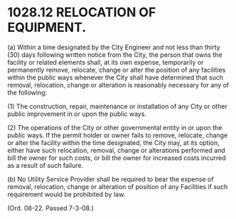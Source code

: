 1028.12 RELOCATION OF EQUIPMENT.
================================

​(a) Within a time designated by the City Engineer and not less than
thirty (30) days following written notice from the City, the person that
owns the facility or related elements shall, at its own expense,
temporarily or permanently remove, relocate, change or alter the
position of any facilities within the public ways whenever the City
shall have determined that such removal, relocation, change or
alteration is reasonably necessary for any of the following:

​(1) The construction, repair, maintenance or installation of any City
or other public improvement in or upon the public ways.

​(2) The operations of the City or other governmental entity in or upon
the public ways. If the permit holder or owner fails to remove,
relocate, change or alter the facility within the time designated, the
City may, at its option, either have such relocation, removal, change or
alterations performed and bill the owner for such costs, or bill the
owner for increased costs incurred as a result of such failure.

​(b) No Utility Service Provider shall be required to bear the expense
of removal, relocation, change or alteration of position of any
Facilities if such requirement would be prohibited by law.

(Ord. 08-22. Passed 7-3-08.)
